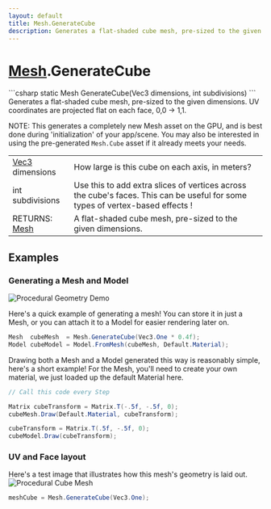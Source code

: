 ```yaml
---
layout: default
title: Mesh.GenerateCube
description: Generates a flat-shaded cube mesh, pre-sized to the given dimensions. UV coordinates are projected flat on each face, 0,0 -> 1,1.  NOTE. This generates a completely new Mesh asset on the GPU, and is best done during 'initialization' of your app/scene. You may also be interested in using the pre-generated Mesh.Cube asset if it already meets your needs.
---
```

# [Mesh]({{site.url}}/Pages/Reference/Mesh.html).GenerateCube

<div class='signature' markdown='1'>
```csharp
static Mesh GenerateCube(Vec3 dimensions, int subdivisions)
```
Generates a flat-shaded cube mesh, pre-sized to the
given dimensions. UV coordinates are projected flat on each face,
0,0 -> 1,1.

NOTE: This generates a completely new Mesh asset on the GPU, and
is best done during 'initialization' of your app/scene. You may
also be interested in using the pre-generated `Mesh.Cube` asset
if it already meets your needs.
</div>

|  |  |
|--|--|
|[Vec3]({{site.url}}/Pages/Reference/Vec3.html) dimensions|How large is this cube on each axis, in              meters?|
|int subdivisions|Use this to add extra slices of             vertices across the cube's              faces. This can be useful for some types of vertex-based effects             !|
|RETURNS: [Mesh]({{site.url}}/Pages/Reference/Mesh.html)|A flat-shaded cube mesh, pre-sized to the given dimensions.|





## Examples

### Generating a Mesh and Model

![Procedural Geometry Demo]({{site.url}}/img/screenshots/ProceduralGeometry.jpg)

Here's a quick example of generating a mesh! You can store it in just a
Mesh, or you can attach it to a Model for easier rendering later on.
```csharp
Mesh  cubeMesh  = Mesh.GenerateCube(Vec3.One * 0.4f);
Model cubeModel = Model.FromMesh(cubeMesh, Default.Material);
```
Drawing both a Mesh and a Model generated this way is reasonably simple,
here's a short example! For the Mesh, you'll need to create your own material,
we just loaded up the default Material here.
```csharp
// Call this code every Step

Matrix cubeTransform = Matrix.T(-.5f, -.5f, 0);
cubeMesh.Draw(Default.Material, cubeTransform);

cubeTransform = Matrix.T(.5f, -.5f, 0);
cubeModel.Draw(cubeTransform);
```
### UV and Face layout
Here's a test image that illustrates how this mesh's geometry is
laid out.
![Procedural Cube Mesh]({{site.screen_url}}/ProcGeoCube.jpg)
```csharp
meshCube = Mesh.GenerateCube(Vec3.One);
```

